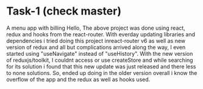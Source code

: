 # Task-1 (check master)
A menu app with billing
Hello, The above project was done using react, redux and hooks from the react-router. With everday 
updating libraries and dependencies i tried doing this project inreact-router v6 as well as new version
of redux and all but complications arrived along the way, I even started using "useNavigate" instead of
"useHistory". With the new version of reduxjs/toolkit, I couldnt access or use createStore and while searching 
for its solution i found that this new update was just released and there less to none solutions. So, ended up
doing in the older version overall i know the overflow of the app and the redux as well as hooks used.
